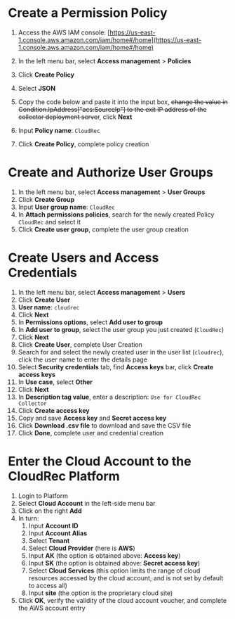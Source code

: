 # Create a Permission Policy
1. Access the AWS IAM console: [https://us-east-1.console.aws.amazon.com/iam/home#/home](https://us-east-1.console.aws.amazon.com/iam/home#/home)
2. In the left menu bar, select **Access management** > **Policies**
3. Click **Create Policy**
4. Select **JSON**
5. Copy the code below and paste it into the input box, ~~change the value in Condition.IpAddress["acs:SourceIp"] to the exit IP address of the collector deployment server~~, click **Next**

6. Input **Policy name**: `CloudRec`
7. Click **Create Policy**, complete policy creation
# Create and Authorize User Groups
1. In the left menu bar, select **Access management** > **User Groups**
2. Click **Create Group**
3. Input **User group name**: `CloudRec`
4. In **Attach permissions policies**, search for the newly created Policy `CloudRec` and select it
5. Click **Create user group**, complete the user group creation
# Create Users and Access Credentials
1. In the left menu bar, select **Access management** > **Users**
2. Click **Create User**
3. **User name**: `cloudrec`
4. Click **Next**
5. In **Permissions options**, select **Add user to group**
6. In **Add user to group**, select the user group you just created (`CloudRec`)
7. Click **Next**
8. Click **Create User**, complete User Creation
9. Search for and select the newly created user in the user list (`cloudrec`), click the user name to enter the details page
10. Select **Security credentials** tab, find **Access keys** bar, click **Create access keys**
11. In **Use case**, select **Other**
12. Click **Next**
13. In **Description tag value**, enter a description: `Use for CloudRec Collector`
14. Click **Create access key**
15. Copy and save **Access key** and **Secret access key**
16. Click **Download .csv file** to download and save the CSV file
17. Click **Done**, complete user and credential creation
# Enter the Cloud Account to the CloudRec Platform
1. Login to Platform
2. Select **Cloud Account** in the left-side menu bar
3. Click on the right **Add**
4. In turn:
    1. Input **Account ID**
    2. Input **Account Alias**
    3. Select **Tenant**
    4. Select **Cloud Provider** (here is **AWS**)
    5. Input **AK** (the option is obtained above: **Access key**)
    6. Input **SK** (the option is obtained above: **Secret access key**)
    7. Select **Cloud Services** (this option limits the range of cloud resources accessed by the cloud account, and is not set by default to access all)
    8. Input **site** (the option is the proprietary cloud site)
5. Click **OK**, verify the validity of the cloud account voucher, and complete the AWS account entry
